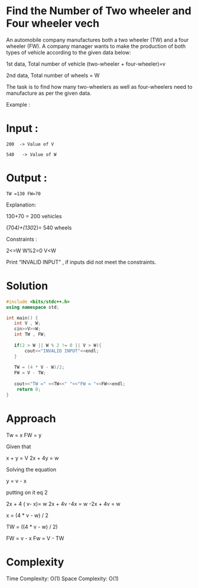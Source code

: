# Find the Number of Two wheeler and Four wheeler vech
An automobile company manufactures both a two wheeler (TW) and a four wheeler (FW). A company manager wants to make the production of both types of vehicle according to the given data below:

1st data, Total number of vehicle (two-wheeler + four-wheeler)=v

2nd data, Total number of wheels = W


The task is to find how many two-wheelers as well as four-wheelers need to manufacture as per the given data.


Example :

# Input :

```200  -> Value of V```

```540   -> Value of W```


# Output :

```TW =130 FW=70```


Explanation:

130+70 = 200 vehicles

(70*4)+(130*2)= 540 wheels


Constraints :

2<=W  W%2=0  V<W


Print “INVALID INPUT” , if inputs did not meet the constraints.

# Solution
``` C++
#include <bits/stdc++.h>
using namespace std;

int main() {
   int V , W;
   cin>>V>>W;
   int TW , FW;
   
   if(2 > W || W % 2 != 0 || V > W){
       cout<<"INVALID INPUT"<<endl;
   }
   
   TW = (4 * V - W)/2;
   FW = V - TW;
   
   cout<<"TW =" <<TW<<" "<<"FW = "<<FW<<endl;
    return 0;
}
```
# Approach
Tw = x
FW = y

Given that 

x + y = V
2x + 4y = w

Solving the equation

y = v - x

putting on it eq 2

2x + 4 ( v- x)= w
2x + 4v -4x = w
-2x + 4v = w

x = (4 * v - w) / 2

TW = ((4 * v - w) / 2)

FW =  v - x
Fw = V - TW

# Complexity
 Time Complexity: O(1)
Space Complexity: O(1)